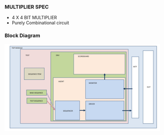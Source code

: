 
### MULTIPLIER SPEC
- 4 X 4 BIT MULTIPLIER
- Purely Combinational circuit

### Block Diagram
![BLOCK_DIAGRAM](MUL_Block_Diagram.jpg)


